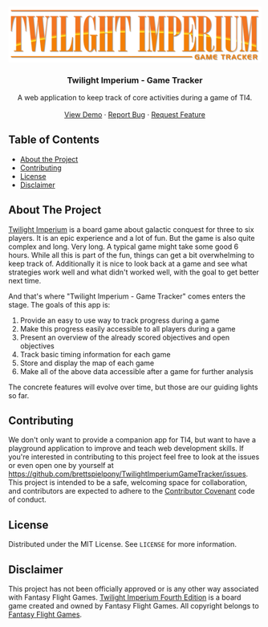<br />
<p align="center">
  <a href="https://github.com/brettspielpony/TwilightImperiumGameTracker">
    <img src="logo.png" alt="Logo" width="800">
  </a>

  <h3 align="center">Twilight Imperium - Game Tracker</h3>

  <p align="center">
    A web application to keep track of core activities during a game of TI4.
    <br />
    <br />
    <a href="https://github.com/brettspielpony/TwilightImperiumGameTracker">View Demo</a>
    ·
    <a href="https://github.com/brettspielpony/TwilightImperiumGameTracker/issues">Report Bug</a>
    ·
    <a href="https://github.com/brettspielpony/TwilightImperiumGameTracker/issues">Request Feature</a>
  </p>
</p>

## Table of Contents

* [About the Project](#about-the-project)
* [Contributing](#contributing)
* [License](#license)
* [Disclaimer](#disclaimer)

## About The Project

[Twilight Imperium](https://www.fantasyflightgames.com/en/products/twilight-imperium-fourth-edition/) is a board game about galactic conquest for three to six players. It is an epic experience and a lot of fun. But the game is also quite complex and long. Very long. A typical game might take some good 6 hours. While all this is part of the fun, things can get a bit overwhelming to keep track of. Additionally it is nice to look back at a game and see what strategies work well and what didn't worked well, with the goal to get better next time.

And that's where "Twilight Imperium - Game Tracker" comes enters the stage. The goals of this app is:

1. Provide an easy to use way to track progress during a game
1. Make this progress easily accessible to all players during a game
1. Present an overview of the already scored objectives and open objectives
1. Track basic timing information for each game
1. Store and display the map of each game
1. Make all of the above data accessible after a game for further analysis

The concrete features will evolve over time, but those are our guiding lights so far.

## Contributing

We don't only want to provide a companion app for TI4, but want to have a playground application to improve and teach web development skills. If you're interested in contributing to this project feel free to look at the issues or even open one by yourself at https://github.com/brettspielpony/TwilightImperiumGameTracker/issues. This project is intended to be a safe, welcoming space for collaboration, and contributors are expected to adhere to the [Contributor Covenant](http://contributor-covenant.org) code of conduct.

## License

Distributed under the MIT License. See `LICENSE` for more information.

## Disclaimer

This project has not been officially approved or is any other way associated with Fantasy Flight Games. [Twilight Imperium Fourth Edition](https://www.fantasyflightgames.com/en/products/twilight-imperium-fourth-edition/) is a board game created and owned by Fantasy Flight Games. All copyright belongs to [Fantasy Flight Games](https://www.fantasyflightgames.com/en/index/).
